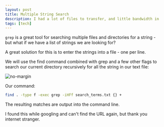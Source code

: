 ```yaml
---
layout: post
title: Multiple String Search
description: I had a lot of files to transfer, and little bandwidth in my current location
tags: [tech]
---
```


```grep``` is a great tool for searching multiple files and directories for a string - but what if we have a list of strings we are looking for?

A great solution for this is to enter the strings into a file - one per line.


We will use the find command combined with grep and a few other flags to search our current directory recursively for all the string in our text file:

![no-margin](/assets/string-list.jpg)

Our command:

``` bash
find . -type f -exec grep -iHFf search_terms.txt {} +
```

The resulting matches are output into the command line.

I found this while googling and can't find the URL again, but thank you internet stranger.
